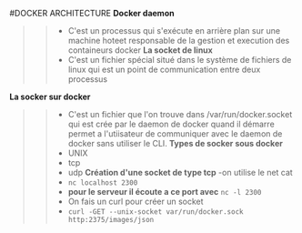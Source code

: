 #DOCKER ARCHITECTURE
**Docker daemon** 
>> - C'est un processus qui s'exécute en arrière plan sur une machine hoteet responsable de la gestion et execution des containeurs docker
**La socket de linux**
>> - C'est un fichier spécial situé dans le système de fichiers de linux qui est un point de communication entre deux processus

**La socker sur docker**
>> - C'est un fichier que l'on trouve dans /var/run/docker.socket qui est crée par le daemon de docker quand il démarre permet a l'utiisateur de communiquer avec le daemon de docker sans utiliser le CLI.
**Types de socker sous docker**
>> - UNIX
>>- tcp
>>- udp
**Création d'une socket de type tcp**
>>-on utilise le net cat
>>- ``nc localhost 2300``
>>- **pour le serveur il écoute a ce port avec** ``nc -l 2300``
>>- On fais un curl pour créer un socket 
>>- ``curl -GET --unix-socket var/run/docker.sock http:2375/images/json``
